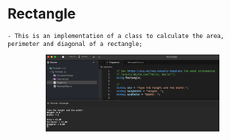 # Rectangle

    - This is an implementation of a class to calculate the area, perimeter and diagonal of a rectangle;

<p align="center">
  <img src="./screenshots/example1.png" width="350" title="Console">
</p>
